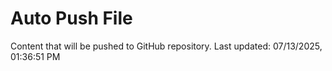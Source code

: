 # Auto Push File

Content that will be pushed to GitHub repository.
Last updated: 07/13/2025, 01:36:51 PM